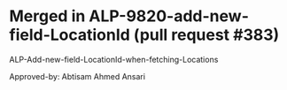 # Merged in ALP-9820-add-new-field-LocationId (pull request #383)

ALP-Add-new-field-LocationId-when-fetching-Locations

Approved-by: Abtisam Ahmed Ansari
